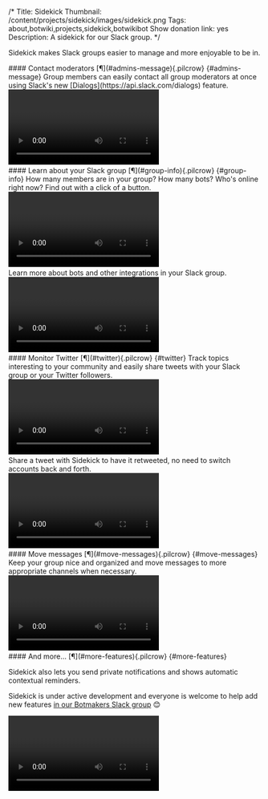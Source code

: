 /*
Title: Sidekick
Thumbnail: /content/projects/sidekick/images/sidekick.png
Tags: about,botwiki,projects,sidekick,botwikibot
Show donation link: yes
Description: A sidekick for our Slack group.
*/


Sidekick makes Slack groups easier to manage and more enjoyable to be in.  

<div class="row project-feature">
  <div class="col-sm-12 col-md-5 no-pad" markdown="1">
#### Contact moderators [¶](#admins-message){.pilcrow} {#admins-message}
Group members can easily contact all group moderators at once using Slack's new [Dialogs](https://api.slack.com/dialogs) feature.
  </div>
  <div class="col-sm-12 col-md-7 text-right">
    <video controls>
      <source src="/content/projects/sidekick/videos/webm/contact-admins.webm" type="video/webm">
<!-- 
      <source src="/content/projects/sidekick/videos/mp4/contact-admins.mp4" type="video/mp4">
      <source src="/content/projects/sidekick/videos/ogg/contact-admins.ogg" type="video/ogg">
-->
      <img class="screenshot" src="/content/projects/sidekick/gifs/contact-admins.gif">
    </video>
  </div>
</div>


<div class="row project-feature">
  <div class="col-sm-12 col-md-5 no-pad" markdown="1">
#### Learn about your Slack group [¶](#group-info){.pilcrow} {#group-info}
How many members are in your group? How many bots? Who's online right now? Find out with a click of a button. 
  </div>
  <div class="col-sm-12 col-md-7 text-right">
    <video controls>
      <source src="/content/projects/sidekick/videos/webm/whos-online.webm" type="video/webm">
<!-- 
      <source src="/content/projects/sidekick/videos/mp4/whos-online.mp4" type="video/mp4">
      <source src="/content/projects/sidekick/videos/ogg/whos-online.ogg" type="video/ogg">
-->
      <img class="screenshot" src="/content/projects/sidekick/gifs/whos-online.gif">
    </video>
  </div>
</div>


<div class="row project-feature">
  <div class="col-sm-12 col-md-5 no-pad" markdown="1">
Learn more about bots and other integrations in your Slack group.
  </div>
  <div class="col-sm-12 col-md-7 text-right">
    <video controls>
      <source src="/content/projects/sidekick/videos/webm/our-bots.webm" type="video/webm">
<!-- 
      <source src="/content/projects/sidekick/videos/mp4/our-bots.mp4" type="video/mp4">
      <source src="/content/projects/sidekick/videos/ogg/our-bots.ogg" type="video/ogg">
-->
      <img class="screenshot" src="/content/projects/sidekick/gifs/our-bots.gif">
    </video>
  </div>
</div>


<div class="row project-feature">
  <div class="col-sm-12 col-md-5 no-pad" markdown="1">
#### Monitor Twitter [¶](#twitter){.pilcrow} {#twitter}
Track topics interesting to your community and easily share tweets with your Slack group or your Twitter followers. 
  </div>
  <div class="col-sm-12 col-md-7 text-right">
    <video controls>
      <source src="/content/projects/sidekick/videos/webm/monitor-twitter.webm" type="video/webm">
<!-- 
      <source src="/content/projects/sidekick/videos/mp4/monitor-twitter.mp4" type="video/mp4">
      <source src="/content/projects/sidekick/videos/ogg/monitor-twitter.ogg" type="video/ogg">
-->
      <img class="screenshot" src="/content/projects/sidekick/gifs/monitor-twitter.gif">
    </video>
  </div>
</div>

<div class="row project-feature">
  <div class="col-sm-12 col-md-5 no-pad" markdown="1">
Share a tweet with Sidekick to have it retweeted, no need to switch accounts back and forth. 
  </div>
  <div class="col-sm-12 col-md-7 text-right">
    <video controls>
      <source src="/content/projects/sidekick/videos/webm/dm-to-rt.webm" type="video/webm">
<!-- 
      <source src="/content/projects/sidekick/videos/mp4/dm-to-rt.mp4" type="video/mp4">
      <source src="/content/projects/sidekick/videos/ogg/dm-to-rt.ogg" type="video/ogg">
-->
      <img class="screenshot" src="/content/projects/sidekick/gifs/dm-to-rt.gif">
    </video>
  </div>
</div>

<div class="row project-feature">
  <div class="col-sm-12 col-md-5 no-pad" markdown="1">
#### Move messages [¶](#move-messages){.pilcrow} {#move-messages}
Keep your group nice and organized and move messages to more appropriate channels when necessary.
  </div>
  <div class="col-sm-12 col-md-7 text-right">
    <video controls>
      <source src="/content/projects/sidekick/videos/webm/move-messages.webm" type="video/webm">
<!-- 
      <source src="/content/projects/sidekick/videos/mp4/move-messages.mp4" type="video/mp4">
      <source src="/content/projects/sidekick/videos/ogg/move-messages.ogg" type="video/ogg">
-->
      <img class="screenshot" src="/content/projects/sidekick/gifs/move-messages.gif">
    </video>
  </div>
</div>


<div class="row project-feature">
  <div class="col-sm-12 col-md-5 no-pad" markdown="1">
#### And more... [¶](#more-features){.pilcrow} {#more-features}

Sidekick also lets you send private notifications and shows automatic contextual reminders.

Sidekick is under active development and everyone is welcome 
 to help add new features [in our Botmakers Slack group](https://botmakers.org/) 😊
  </div>
  <div class="col-sm-12 col-md-7 text-right">
    <video controls>
      <source src="/content/projects/sidekick/videos/webm/whisper.webm" type="video/webm">
<!-- 
      <source src="/content/projects/sidekick/videos/mp4/whisper.mp4" type="video/mp4">
      <source src="/content/projects/sidekick/videos/ogg/whisper.ogg" type="video/ogg">
-->
      <img class="screenshot" src="/content/projects/sidekick/gifs/whisper.gif">
    </video>
  </div>
</div>
